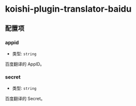 # koishi-plugin-translator-baidu

## 配置项

### appid

- 类型: `string`

百度翻译的 AppID。

### secret

- 类型: `string`

百度翻译的 Secret。

